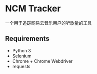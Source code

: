 # NCM Tracker

一个用于追踪网易云音乐用户的听歌量的工具

## Requirements

- Python 3
- Selenium
- Chrome + Chrome Webdriver
- requests